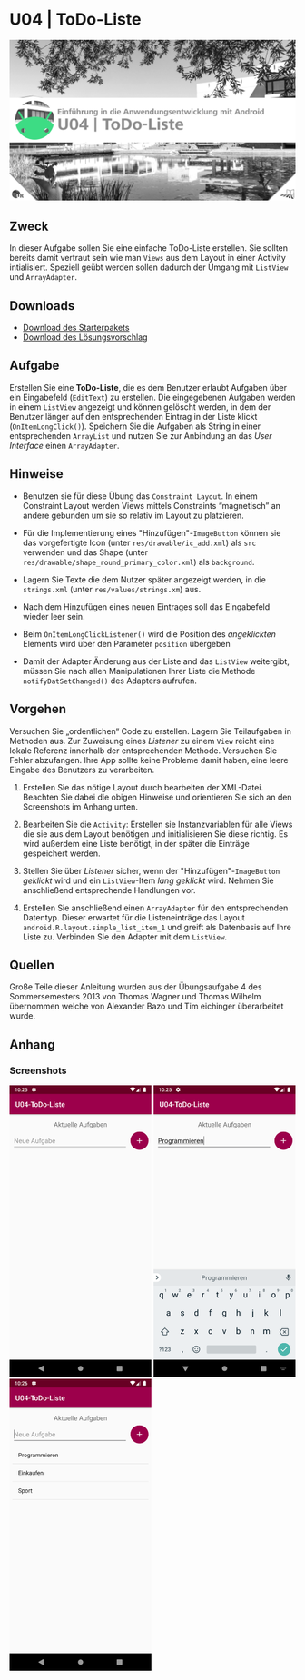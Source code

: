 # U04 | ToDo-Liste

![Cover für die vierte Übungsaufgabe](./docs/cover.png)

## Zweck

In dieser Aufgabe sollen Sie eine einfache ToDo-Liste erstellen. Sie sollten bereits damit vertraut sein wie man `Views` aus dem Layout in einer Activity intialisiert. Speziell geübt werden sollen dadurch der Umgang mit `ListView` und `ArrayAdapter`.

## Downloads

- [Download des Starterpakets](https://github.com/Android-Regensburg/U04-ToDo-Liste/archive/master.zip)
- [Download des Lösungsvorschlag](https://github.com/Android-Regensburg/U04-ToDo-Liste/archive/solution.zip)

## Aufgabe

Erstellen Sie eine **ToDo-Liste**, die es dem Benutzer erlaubt Aufgaben über ein Eingabefeld (`EditText`) zu erstellen. Die eingegebenen Aufgaben werden in einem `ListView` angezeigt und können gelöscht werden, in dem der Benutzer länger auf den entsprechenden Eintrag in der Liste klickt (`OnItemLongClick()`). Speichern Sie die Aufgaben als String in einer entsprechenden `ArrayList` und  nutzen Sie zur Anbindung an das *User Interface* einen `ArrayAdapter`.

## Hinweise

* Benutzen sie für diese Übung das `Constraint Layout`. In einem Constraint Layout werden Views mittels Constraints “magnetisch” an andere gebunden um sie so relativ im Layout zu platzieren.

* Für die Implementierung eines "Hinzufügen"-`ImageButton` können sie das vorgefertigte Icon (unter `res/drawable/ic_add.xml`) als `src` verwenden und das Shape (unter `res/drawable/shape_round_primary_color.xml`) als `background`.

* Lagern Sie Texte die dem Nutzer später angezeigt werden, in die `strings.xml` (unter `res/values/strings.xm`) aus. 

* Nach dem Hinzufügen eines neuen Eintrages soll das Eingabefeld wieder leer sein.

* Beim `OnItemLongClickListener()` wird die Position des *angeklickten* Elements wird über den Parameter `position` übergeben

* Damit der Adapter Änderung aus der Liste and das `ListView` weitergibt, müssen Sie nach allen Manipulationen Ihrer Liste die Methode `notifyDatSetChanged()` des Adapters aufrufen.

## Vorgehen

Versuchen Sie „ordentlichen“ Code zu erstellen. Lagern Sie Teilaufgaben in Methoden aus. Zur Zuweisung eines *Listener* zu einem `View` reicht eine lokale Referenz innerhalb der entsprechenden Methode. Versuchen Sie Fehler abzufangen. Ihre App sollte keine Probleme damit haben, eine leere Eingabe des Benutzers zu verarbeiten.

1. Erstellen Sie das nötige Layout durch bearbeiten der XML-Datei. Beachten Sie dabei die obigen Hinweise und orientieren Sie sich an den Screenshots im Anhang unten.

2. Bearbeiten Sie die `Activity`: Erstellen sie Instanzvariablen für alle Views die sie aus dem Layout benötigen und initialisieren Sie diese richtig. Es wird außerdem eine Liste benötigt, in der später die Einträge gespeichert werden.

3. Stellen Sie über *Listener* sicher, wenn der "Hinzufügen"-`ImageButton` *geklickt* wird und ein `ListView`-Item *lang geklickt* wird. Nehmen Sie anschließend entsprechende Handlungen vor.

5. Erstellen Sie anschließend  einen `ArrayAdapter` für den entsprechenden Datentyp. Dieser erwartet für die Listeneinträge das Layout `android.R.layout.simple_list_item_1` und greift als Datenbasis auf Ihre Liste zu. Verbinden Sie den Adapter mit dem `ListView`.

## Quellen
Große Teile dieser Anleitung wurden aus der Übungsaufgabe 4 des Sommersemesters 2013 von Thomas Wagner und Thomas Wilhelm übernommen welche von Alexander Bazo und Tim eichinger überarbeitet wurde.

## Anhang
### Screenshots

<img src="./docs/screenshot-1.png" alt="Startbildschirm der App" width="250"/>

<img src="./docs/screenshot-2.png" alt="Startbildschirm und Eingabe der App" width="250"/>

<img src="./docs/screenshot-3.png" alt="Startbildschirm und ListView Anzeige der App" width="250"/>
